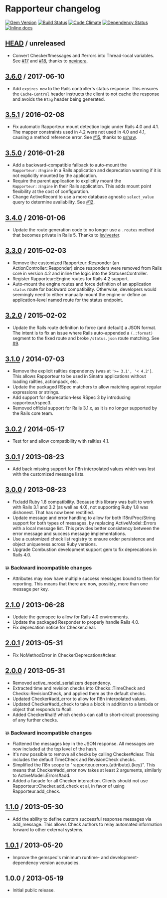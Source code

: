 # Rapporteur changelog

[![Gem Version](http://img.shields.io/gem/v/rapporteur.svg?style=flat)](http://rubygems.org/gems/rapporteur)
[![Build Status](http://img.shields.io/travis/envylabs/rapporteur/master.svg?style=flat)](https://travis-ci.org/envylabs/rapporteur)
[![Code Climate](http://img.shields.io/codeclimate/github/envylabs/rapporteur.svg?style=flat)](https://codeclimate.com/github/envylabs/rapporteur)
[![Dependency Status](https://gemnasium.com/envylabs/rapporteur.svg)](https://gemnasium.com/envylabs/rapporteur)
[![Inline docs](http://inch-ci.org/github/envylabs/rapporteur.svg?branch=master)](http://inch-ci.org/github/envylabs/rapporteur)

## [HEAD][] / unreleased

* Convert Checker#messages and #errors into Thread-local variables. See
  [#17](https://github.com/envylabs/rapporteur/issues/17) and
  [#18](https://github.com/envylabs/rapporteur/issues/18), thanks to
  [nevinera][].

## [3.6.0][] / 2017-06-10

* Add `expires_now` to the Rails controller's status response. This ensures the
  `Cache-Control` header instructs the client to not cache the response and
  avoids the `ETag` header being generated.

## [3.5.1][] / 2016-02-08

* Fix automatic Rapporteur mount detection logic under Rails 4.0 and 4.1. The
  mapper constraints used in 4.2 were not used in 4.0 and 4.1, causing a method
  reference error. See [#15](https://github.com/envylabs/rapporteur/issues/15),
  thanks to [sshaw][].

## [3.5.0][] / 2016-01-28

* Add a backward-compatible fallback to auto-mount the `Rapporteur::Engine` in
  a Rails application and deprecation warning if it is not explicitly mounted
  by the application.
* Require the parent application to explicitly mount the `Rapporteur::Engine`
  in their Rails application. This adds mount point flexibility at the cost of
  configuration.
* Change ActiveRecord to use a more database agnostic `select_value` query to
  determine availability. See
  [#12](https://github.com/envylabs/rapporteur/issues/12).

## [3.4.0][] / 2016-01-06

* Update the route generation code to no longer use a `.routes` method that
  becomes private in Rails 5. Thanks to [lsylvester][].

## [3.3.0][] / 2015-02-03

* Remove the customized Rapporteur::Responder (an ActionController::Responder)
  since responders were removed from Rails core in version 4.2 and inline the
  logic into the StatusesController.
* Register Rapporteur::Engine routes for Rails 4.2 support.
* Auto-mount the engine routes and force definition of an application `status`
  route for backward compatibility. Otherwise, developers would seemingly need
  to either manually mount the engine or define an application-level named
  route for the status endpoint.

## [3.2.0][] / 2015-02-02

* Update the Rails route definition to force (and default) a JSON format. The
  intent is to fix an issue where Rails auto-appended a `(.:format)` segment to
  the fixed route and broke `/status.json` route matching. See
  [#9](https://github.com/envylabs/rapporteur/issues/9).

## [3.1.0][] / 2014-07-03

* Remove the explicit railties dependency (was at `'>= 3.1', '< 4.2'`). This
  allows Rapporteur to be used in Sinatra applications without loading
  railties, actionpack, etc.
* Update the packaged RSpec matchers to allow matching against regular
  expressions or strings.
* Add support for deprecation-less RSpec 3 by introducing rapporteur/rspec3.
* Removed official support for Rails 3.1.x, as it is no longer supported by the
  Rails core team.

## [3.0.2][] / 2014-05-17

* Test for and allow compatibility with railties 4.1.

## [3.0.1][] / 2013-08-23

* Add back missing support for I18n interpolated values which was lost with the
  customized message lists.

## [3.0.0][] / 2013-08-23

* Fix/add Ruby 1.8 compatibility. Because this library was built to work with
  Rails 3.1 and 3.2 (as well as 4.0), not supporting Ruby 1.8 was dishonest.
  That has now been rectified.
* Update message and error handling to allow for both I18n/Proc/String support
  for both types of messages, by replacing ActiveModel::Errors with a local
  message list. This provides better consistency between the error message and
  success message implementations.
* Use a customized check list registry to ensure order persistence and object
  uniqueness across Ruby versions.
* Upgrade Combustion development support gem to fix deprecations in Rails 4.0.

### :boom: Backward incompatible changes

* Attributes may now have multiple success messages bound to them for
  reporting. This means that there are now, possibly, more than one message per
  key.

## [2.1.0][] / 2013-06-28

* Update the gemspec to allow for Rails 4.0 environments.
* Update the packaged Responder to properly handle Rails 4.0.
* Fix deprecation notice for Checker.clear.

## [2.0.1][] / 2013-05-31

* Fix NoMethodError in CheckerDeprecations#clear.

## [2.0.0][] / 2013-05-31

* Removed active_model_serializers dependency.
* Extracted time and revision checks into Checks::TimeCheck and
  Checks::RevisionCheck, and applied them as the default checks.
* Updated Checker#add_error to allow for I18n interpolated values.
* Updated Checker#add_check to take a block in addition to a lambda or object
  that responds to #call.
* Added Checker#halt! which checks can call to short-circuit processing of any
  further checks.

### :boom: Backward incompatible changes

* Flattened the messages key in the JSON response. All messages are now
  included at the top level of the hash.
* It's now possible to remove all checks by calling Checker#clear. This
  includes the default TimeCheck and RevisionCheck checks.
* Simplified the I18n scope to "rapporteur.errors.{attribute}.{key}". This
  means that Checker#add_error now takes at least 2 arguments, similarly to
  ActiveModel::Errors#add.
* Added a facade for all Checker interaction. Clients should not use
  Rapporteur::Checker.add_check et al, in favor of using Rapporteur.add_check.

## [1.1.0][] / 2013-05-30

* Add the ability to define custom successful response messages via
  add_message. This allows Check authors to relay automated information forward
  to other external systems.

## [1.0.1][] / 2013-05-20

* Improve the gemspec's minimum runtime- and development-dependency version
  accuracies.

## 1.0.0 / 2013-05-19

* Initial public release.


[lsylvester]: https://github.com/lsylvester
[nevinera]: https://github.com/nevinera
[sshaw]: https://github.com/sshaw

[1.0.1]: https://github.com/envylabs/rapporteur/compare/v1.0.0...v1.0.1
[1.1.0]: https://github.com/envylabs/rapporteur/compare/v1.0.1...v1.1.0
[2.0.0]: https://github.com/envylabs/rapporteur/compare/v1.1.0...v2.0.0
[2.0.1]: https://github.com/envylabs/rapporteur/compare/v2.0.0...v2.0.1
[2.1.0]: https://github.com/envylabs/rapporteur/compare/v2.0.1...v2.1.0
[3.0.0]: https://github.com/envylabs/rapporteur/compare/v2.1.0...v3.0.0
[3.0.1]: https://github.com/envylabs/rapporteur/compare/v3.0.0...v3.0.1
[3.0.2]: https://github.com/envylabs/rapporteur/compare/v3.0.1...v3.0.2
[3.1.0]: https://github.com/envylabs/rapporteur/compare/v3.0.2...v3.1.0
[3.2.0]: https://github.com/envylabs/rapporteur/compare/v3.1.0...v3.2.0
[3.3.0]: https://github.com/envylabs/rapporteur/compare/v3.2.0...v3.3.0
[3.4.0]: https://github.com/envylabs/rapporteur/compare/v3.3.0...v3.4.0
[3.5.0]: https://github.com/envylabs/rapporteur/compare/v3.4.0...v3.5.0
[3.5.1]: https://github.com/envylabs/rapporteur/compare/v3.5.0...v3.5.1
[3.6.0]: https://github.com/envylabs/rapporteur/compare/v3.5.1...v3.6.0
[HEAD]: https://github.com/envylabs/rapporteur/compare/v3.6.0...master
